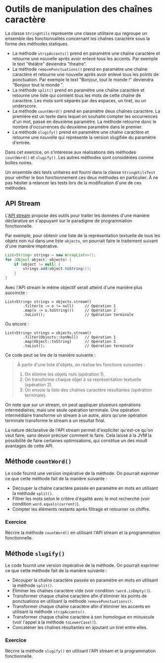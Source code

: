 # Outils de manipulation des chaînes caractère

La classe `StringUtils` représente une classe utilitaire qui regroupe un ensemble des fonctionnalités
concernant les chaînes caractère sous la forme des méthodes statiques.

* La méthode `stripAccents()` prend en paramètre une chaîne caractère et retourne une nouvelle après avoir 
enlevé tous les accents. Par exemple le text "théâtre" deviendra "theatre".
* La méthode `removePunctuations()` prend en paramètre une chaîne caractère et retourne une nouvelle après
avoir enlevé tous les points de ponctuation. Par exemple le text "Bonjour, tout le monde !" deviendra "Bonjour
tout le monde ".
* La méthode `split()` prend en paramètre une chaîne caractère et retourne une liste qui contient tous les
mots de cette chaîne de caractère. Les mots sont séparés par des espaces, un tiret, ou un underscore.
* La méthode `countWord()` prend en paramètre deux chaînes caractère. La première est un texte dans lequel
on souhaite compter les occurrences d'un mot, passé en deuxième paramètre. La méthode retourne donc le
nombre d'occurrences du deuxième paramètre dans le premier.
* La méthode `slugify()` prend en paramètre une chaîne caractère et retourne une nouvelle qui représente
la version slugifiée du paramètre d'entrée.

Dans cet exercice, on s'intéresse aux réalisations des méthodes `countWord()` et `slugify()`. Les autres
méthodes sont considérées comme boîtes noires.

Un ensemble des tests unitaires est fourni dans la classe `StringUtilsTest` pour vérifier le bon
fonctionnement ces deux méthodes en particulier. À ne pas hésiter à relancer les tests lors de la
modification d'une de ces méthodes.

## API Stream
L'[API stream][1] propose des outils pour traiter les données d'une manière déclarative en s'appuyant sur
le paradigme de programmation fonctionnelle.

Par exemple, pour obtenir une liste de la représentation textuelle de tous les objets non nul dans une liste
`objects`, on pourrait faire le traitement suivant d'une manière impérative.

```java
List<String> strings = new ArrayList<>();
for (Object object: objects) {
    if (object != null) {
        strings.add(object.toString());
    }
}
```

Avec l'API stream le même objectif serait atteint d'une manière plus succincte :

```jaba
List<String> strings = objects.stream()
        .filter(o -> o != null)     // Opération 1
        .map(o -> o.toString())     // Opération 2
        .toList();                  // Opération terminale
```

Ou encore :

```jaba
List<String> strings = objects.stream()
        .filter(Objects::nonNull)   // Opération 1
        .map(Object::toString)      // Opération 2
        .toList();                  // Opération terminale
```

Ce code peut se lire de la manière suivante :
> À partir d'une liste d'objets, on réalise les fonctions suivantes :
> 1. On élimine les objets nuls (opération 1),
> 2. On transforme chaque objet à sa représentation textuelle (opération 2).
> 3. On envoie la liste des chaînes caractère résultantes (opération terminale).

On note que sur un stream, on peut appliquer plusieurs opérations intermédiaires, mais une seule opération
terminale. Une opération intermédiaire transforme un stream à un autre, alors qu'une opération terminale
transforme le stream à un résultat final.

La nature déclarative de l'API stream permet d'expliciter qu'est-ce qu'on veut faire, sans devoir préciser
comment le faire. Cela laisse à la JVM la possibilité de faire certaines optimisations, qui constitue un des
moult avantages de cette API. 

## Méthode `countWord()`
Le code fournit une version impérative de la méthode. On pourrait exprimer ce que cette méthode fait de la
manière suivante :
* Découper la chaîne caractère passée en paramètre en mots en utilisant la méthode `split()`.
* Filtrer les mots selon le critère d'égalité avec le mot recherché (voir condition `word.equals(current)`).
* Compter les éléments restants après filtrage et retourner ce chiffre.


### Exercice
Récrire la méthode `countWord()` en utilisant l'API stream et la programmation fonctionnelle.

## Méthode `slugify()`
Le code fournit une version impérative de la méthode. On pourrait exprimer ce que cette méthode fait de la
manière suivante :
* Découper la chaîne caractère passée en paramètre en mots en utilisant la méthode `split()`.
* Éliminer les chaînes caractère vide (voir condition `!word.isEmpty()`).
* Transformer chaque chaîne caractère afin d'éliminer les points de ponctuations en utilisant la méthode
`removePunctuations()`.
* Transformer chaque chaîne caractère afin d'éliminer les accents en utilisant la méthode `stripAccents()`.
* Transformer chaque chaîne caractère à son homologue en minuscule (voir l'appel à la méthode `toLowerCase()`).
* Concaténer les chaînes résultantes en ajoutant un tiret entre elles.


### Exercice
Récrire la méthode `slugify()` en utilisant l'API stream et la programmation fonctionnelle.

[1]: https://docs.oracle.com/en/java/javase/17/docs/api/java.base/java/util/stream/package-summary.html
